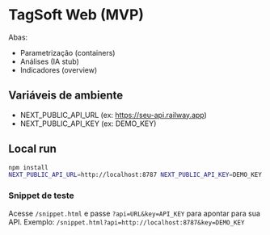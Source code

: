 # TagSoft Web (MVP)

Abas:
- Parametrização (containers)
- Análises (IA stub)
- Indicadores (overview)

## Variáveis de ambiente
- NEXT_PUBLIC_API_URL  (ex: https://seu-api.railway.app)
- NEXT_PUBLIC_API_KEY  (ex: DEMO_KEY)

## Local run
```bash
npm install
NEXT_PUBLIC_API_URL=http://localhost:8787 NEXT_PUBLIC_API_KEY=DEMO_KEY npm run dev
```

### Snippet de teste
Acesse `/snippet.html` e passe `?api=URL&key=API_KEY` para apontar para sua API.
Exemplo:
`/snippet.html?api=http://localhost:8787&key=DEMO_KEY`
